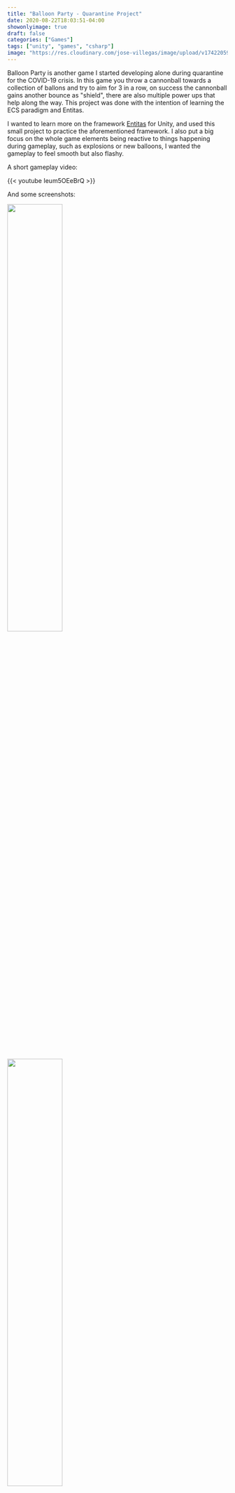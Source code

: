 ```yaml
---
title: "Balloon Party - Quarantine Project"
date: 2020-08-22T18:03:51-04:00
showonlyimage: true
draft: false
categories: ["Games"]
tags: ["unity", "games", "csharp"]
image: "https://res.cloudinary.com/jose-villegas/image/upload/v1742205951/Screenshot_2025-03-17_110537_k0ufmi.png"
---
```


Balloon Party is another game I started developing alone during quarantine for the COVID-19 crisis. In this game you throw a cannonball towards a collection of ballons and try to aim for 3 in a row, on success the cannonball gains another bounce as "shield", there are also multiple power ups that help along the way. This project was done with the intention of learning the ECS paradigm and Entitas.

<!--more-->

I wanted to learn more on the framework [Entitas](http://github.com/sschmid/Entitas) for Unity, and used this small project to practice the aforementioned framework. I also put a big focus on the whole game elements being reactive to things happening during gameplay, such as explosions or new balloons, I wanted the gameplay to feel smooth but also flashy.

A short gameplay video:

{{< youtube Ieum5OEeBrQ >}}

And some screenshots:

<img src="https://res.cloudinary.com/jose-villegas/image/upload/v1742205374/Screenshot_2025-03-17_105333_nhse5x.png" style="width: 50%;"/>
<img src="https://res.cloudinary.com/jose-villegas/image/upload/v1742205375/Screenshot_2025-03-17_105546_qdrn9o.png" style="width: 50%;"/>
<img src="https://res.cloudinary.com/jose-villegas/image/upload/v1742205375/Screenshot_2025-03-17_105445_mpwyds.png" style="width: 50%;"/>
<img src="https://res.cloudinary.com/jose-villegas/image/upload/v1742205374/Screenshot_2025-03-17_105303_irslni.png" style="width: 50%;"/>
